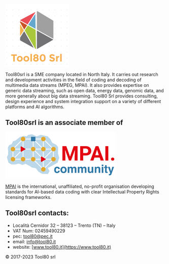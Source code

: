 ![Tool80](Tool80srl.png)

Tool80srl is a SME company located in North Italy. It carries out research and development activities in the field of coding and decoding of multimedia data streams (MPEG, MPAI). 
It also provides expertise on generic data streaming, such as open data, energy data, genomic data, and more generally about big data streaming.
Tool80 Srl provides consulting, design experience and system integration support on a variety of different platforms and AI algorithms.

## Tool80srl is an associate member of
![MPAI](mpai_logo.png)

[MPAI](https://www.mpai.community) is the international, unaffiliated, no-profit organisation developing standards for AI-based data coding with clear Intellectual Property Rights licensing frameworks.

## Tool80srl contacts:
- Località Cernidor 32 – 38123 – Trento (TN) – Italy
- VAT Num: 02459490229
- pec: tool80@pec.it
- email: info@tool80.it
- website: [www.tool80.it](https://www.tool80.it)

<footer>
&copy; 2017-2023 Tool80 srl
</footer>


